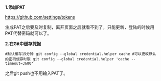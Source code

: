 **1.添加PAT**

https://github.com/settings/tokens

生成PAT之后要及时复制，离开页面之后就看不到了，只能更新，登陆的时候用PAT代替密码就可以了。

**2.在Git中缓存凭据**

`#默认缓存15分钟
git config --global credential.helper cache
#可以更改默认的密码缓存时限
git config --global credential.helper 'cache --timeout=3600'`

之后git push也不用输入PAT了。